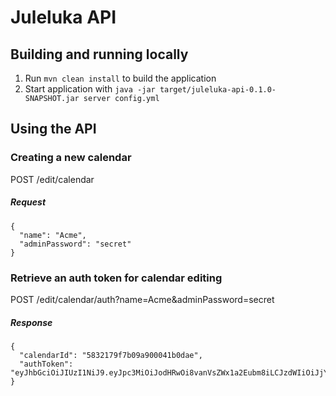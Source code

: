 # Juleluka API

Building and running locally
---

1. Run `mvn clean install` to build the application
1. Start application with `java -jar target/juleluka-api-0.1.0-SNAPSHOT.jar server config.yml`


Using the API
---

### Creating a new calendar

POST /edit/calendar

##### Request
```
{
  "name": "Acme",
  "adminPassword": "secret"
}
```


### Retrieve an auth token for calendar editing

POST /edit/calendar/auth?name=Acme&adminPassword=secret

##### Response
```
{
  "calendarId": "5832179f7b09a900041b0dae",
  "authToken": "eyJhbGciOiJIUzI1NiJ9.eyJpc3MiOiJodHRwOi8vanVsZWx1a2Eubm8iLCJzdWIiOiJjYWxlbmRhcnMvNTgzMjE3OWY3YjA5YTkwMDA0MWIwZGFlIiwiZXhwIjoxNDgwODA5NjAwfQ.n6X4UhqIzRG8o_lhwjsNZByQUutnOYqK7FyC9AaEEAs"
}
```
